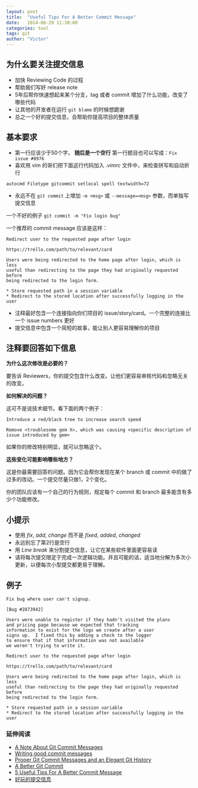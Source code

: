 ```yaml
---
layout: post
title:  "Useful Tips For A Better Commit Message"
date:   2014-08-29 11:30:00
categories: tool
tags: git
author: "Victor"
---
```


## 为什幺要关注提交信息

* 加快 Reviewing Code 的过程
* 帮助我们写好 release note
* 5年后帮你快速想起来某个分支，tag 或者 commit 增加了什么功能，改变了哪些代码
* 让其他的开发者在运行 ```git blame``` 的时候想跪谢
* 总之一个好的提交信息，会帮助你提高项目的整体质量

## 基本要求

* 第一行应该少于50个字。 **随后是一个空行** 第一行题目也可以写成：```Fix issue #8976```
* 喜欢用 vim 的哥们把下面这行代码加入 *.vimrc* 文件中，来检查拼写和自动折行

```
autocmd Filetype gitcommit setlocal spell textwidth=72
```
* 永远不在 ```git commit``` 上增加 ```-m <msg>``` 或 ```--message=<msg>``` 参数，而单独写提交信息

一个不好的例子 ```git commit -m "Fix login bug"```

一个推荐的 commit message 应该是这样：

```
Redirect user to the requested page after login

https://trello.com/path/to/relevant/card

Users were being redirected to the home page after login, which is less
useful than redirecting to the page they had originally requested before
being redirected to the login form.

* Store requested path in a session variable
* Redirect to the stored location after successfully logging in the user
```

* 注释最好包含一个连接指向你们项目的 issue/story/card。一个完整的连接比一个 issue numbers 更好
* 提交信息中包含一个简短的故事，能让别人更容易理解你的项目


## 注释要回答如下信息

**为什么这次修改是必要的？**

要告诉 Reviewers，你的提交包含什么改变。让他们更容易审核代码和忽略无关的改变。

**如何解决的问题？**

这可不是说技术细节。看下面的两个例子：

```Introduce a red/black tree to increase search speed```

```Remove <troublesome gem X>, which was causing <specific description of issue introduced by gem>```

如果你的修改特别明显，就可以忽略这个。

**这些变化可能影响哪些地方？**

这是你最需要回答的问题。因为它会帮你发现在某个 branch 或 commit 中的做了过多的改动。一个提交尽量只做1，2个变化。

你的团队应该有一个自己的行为规则，规定每个 commit 和 branch 最多能含有多少个功能修改。

## 小提示

* 使用 *fix*, *add*, *change* 而不是 *fixed*, *added*, *changed*
* 永远别忘了第2行是空行
* 用 *Line break* 来分割提交信息，让它在某些软件里面更容易读
* 请将每次提交限定于完成一次逻辑功能。并且可能的话，适当地分解为多次小更新，以便每次小型提交都更易于理解。

## 例子

```
Fix bug where user can't signup.

[Bug #2873942]

Users were unable to register if they hadn't visited the plans
and pricing page because we expected that tracking
information to exist for the logs we create after a user
signs up.  I fixed this by adding a check to the logger
to ensure that if that information was not available
we weren't trying to write it.
```

```
Redirect user to the requested page after login

https://trello.com/path/to/relevant/card

Users were being redirected to the home page after login, which is less
useful than redirecting to the page they had originally requested before
being redirected to the login form.

* Store requested path in a session variable
* Redirect to the stored location after successfully logging in the user
```

### 延伸阅读

* [A Note About Git Commit Messages](http://web-design-weekly.com/blog/2013/09/01/a-better-git-commit/)
* [Writing good commit messages](http://ablogaboutcode.com/2011/03/23/proper-git-commit-messages-and-an-elegant-git-history/)
* [Proper Git Commit Messages and an Elegant Git History](https://github.com/erlang/otp/wiki/Writing-good-commit-messages)
* [A Better Git Commit](http://tbaggery.com/2008/04/19/a-note-about-git-commit-messages.html)
* [5 Useful Tips For A Better Commit Message ](http://robots.thoughtbot.com/5-useful-tips-for-a-better-commit-message)
* [好玩的提交信息](http://whatthecommit.com/)
